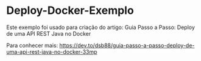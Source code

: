 # Deploy-Docker-Exemplo
Este exemplo foi usado para criação do artigo: Guia Passo a Passo: Deploy de uma API REST Java no Docker

Para conhecer mais: https://dev.to/dsb88/guia-passo-a-passo-deploy-de-uma-api-rest-java-no-docker-33mp
